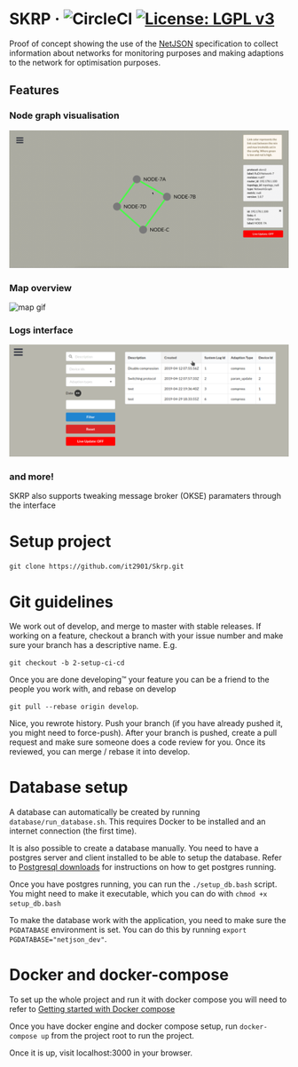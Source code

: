# SKRP &middot; ![CircleCI](https://circleci.com/gh/it2901/Skrp.svg?style=shield&circle-token=:circle-token) [![License: LGPL v3](https://img.shields.io/badge/License-LGPL%20v3-blue.svg)](https://www.gnu.org/licenses/lgpl-3.0)
Proof of concept showing the use of the [NetJSON](http://netjson.org) specification to collect
information about networks for monitoring purposes and making adaptions to the network for
optimisation purposes.

## Features

### Node graph visualisation
![node graph gif](doc/Node_Graph.gif)

### Map overview
![map gif](doc/Map_Overview.gif)

### Logs interface
![Log gif](doc/log.gif)

### and more!
SKRP also supports tweaking message broker (OKSE) paramaters through the interface

# Setup project
`git clone https://github.com/it2901/Skrp.git`

# Git guidelines
We work out of develop, and merge to master with stable releases. If working on
a feature, checkout a branch with your issue number and make sure your branch
has a descriptive name. E.g.

`git checkout -b 2-setup-ci-cd`

Once you are done developing™ your feature you can be a friend to the people
you work with, and rebase on develop

`git pull --rebase origin develop`.

Nice, you rewrote history. Push your branch (if you have already pushed it, you
might need to force-push). After your branch is pushed, create a pull request
and make sure someone does a code review for you. Once its reviewed, you can
merge / rebase it into develop.

# Database setup
A database can automatically be created by running `database/run_database.sh`.
This requires Docker to be installed and an internet connection (the first time).

It is also possible to create a database manually.
You need to have a postgres server and client installed to be able to setup
the database. Refer to [Postgresql downloads](https://www.postgresql.org/download/)
for instructions on how to get postgres running.

Once you have postgres running, you can run the `./setup_db.bash` script. You might
need to make it executable, which you can do with `chmod +x setup_db.bash`

To make the database work with the application, you need to make sure the `PGDATABASE` environment is set.
You can do this by running `export PGDATABASE="netjson_dev"`.

# Docker and docker-compose
To set up the whole project and run it with docker compose you will need to
refer to [Getting started with Docker compose](https://docs.docker.com/compose/gettingstarted/)

Once you have docker engine and docker compose setup, run `docker-compose up`
from the project root to run the project.

Once it is up, visit localhost:3000 in your browser.
